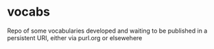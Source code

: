 # vocabs
Repo of some vocabularies developed and waiting to be published in a persistent URI, either via purl.org or elsewehere
